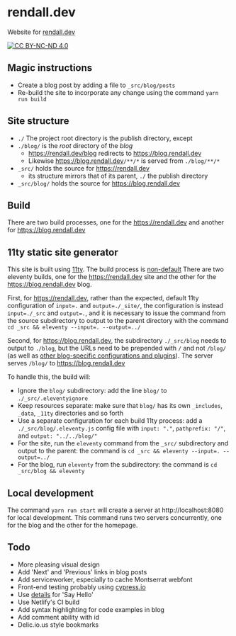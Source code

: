 # rendall.dev

Website for [rendall.dev](https://rendall.dev)

[![CC BY-NC-ND 4.0](https://i.creativecommons.org/l/by-nc-nd/4.0/88x31.png)](https://creativecommons.org/licenses/by-nc-nd/4.0/)

## Magic instructions

- Create a blog post by adding a file to `_src/blog/posts`
- Re-build the site to incorporate any change using the command `yarn run build`

## Site structure

- `./` The project root directory is the publish directory, except
- `./blog/` is the _root_ directory of the _blog_
  - <https://rendall.dev/blog> redirects to <https://blog.rendall.dev>
  - Likewise <https://blog.rendall.dev>`/**/*` is served from `./blog/**/*`
- `_src/` holds the source for <https://rendall.dev>
  - its structure mirrors that of its parent, `./` the publish directory
- `_src/blog/` holds the source for <https://blog.rendall.dev>

## Build

There are two build processes, one for the <https://rendall.dev> and another for <https://blog.rendall.dev>

## 11ty static site generator

This site is built using [11ty](https://11ty.io). The build process is [non-default](https://github.com/11ty/eleventy/issues/342#issuecomment-448224762) There are two eleventy builds, one for the <https://rendall.dev> site and the other for the <https://blog.rendall.dev> blog.

First, for <https://rendall.dev>, rather than the expected, default 11ty configuration of `input=.` and `output=./_site/`, the configuration is instead `input=./_src` and `output=.`, and it is necessary to issue the command from the source subdirectory to output to the parent directory with the command `cd _src && eleventy --input=. --output=../`

Second, for <https://blog.rendall.dev>, the subdirectory `./_src/blog` needs to output to `./blog`, but the URLs need to be prepended with `/` and not `/blog/` (as well as [other blog-specific configurations and plugins](https://github.com/11ty/eleventy-base-blog)). The server serves `/blog/` to <https://blog.rendall.dev>

To handle this, the build will:

- Ignore the `blog/` subdirectory: add the line `blog/` to `./_src/.eleventyignore`
- Keep resources separate: make sure that `blog/` has its own `_includes`, `_data`, `_11ty` directories and so forth
- Use a separate configuration for each build 11ty process: add a `./_src/blog/.eleventy.js` config file with `input: "."`, `pathprefix: "/"`, and `output: "../../blog/"`
- For the site, run the `eleventy` command from the `_src/` subdirectory and output to the parent: the command is `cd _src && eleventy --input=. --output=../`
- For the blog, run `eleventy` from the subdirectory: the command is `cd _src/blog && eleventy`

## Local development

The command `yarn run start` will create a server at http://localhost:8080 for local development. This command runs two servers concurrently, one for the blog and the other for the homepage.

## Todo

- More pleasing visual design
- Add 'Next' and 'Previous' links in blog posts
- Add serviceworker, especially to cache Montserrat webfont
- Front-end testing probably using [cypress.io](https://www.cypress.io/)
- Use [details](https://github.github.io/details-dialog-element/index.html) for 'Say Hello'
- Use Netlify's CI build
- Add syntax highlighting for code examples in blog
- Add comment ability with id
- Delic.io.us style bookmarks
